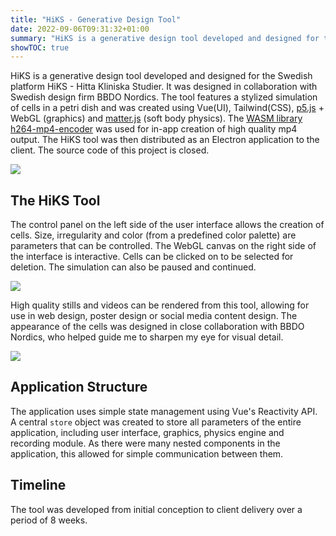 ```yaml
---
title: "HiKS - Generative Design Tool"
date: 2022-09-06T09:31:32+01:00
summary: "HiKS is a generative design tool developed and designed for the Swedish platform HiKS - Hitta Kliniska Studier. It was designed in collaboration with Swedish design firm BBDO Nordics."
showTOC: true
---
```


HiKS is a generative design tool developed and designed for the Swedish platform
HiKS - Hitta Kliniska Studier. It was designed in collaboration with Swedish
design firm BBDO Nordics. The tool features a stylized simulation of cells in a
petri dish and was created using Vue(UI), Tailwind(CSS),
[p5.js](https://p5s.org) + WebGL (graphics) and
[matter.js](https://brm.io/matter-js) (soft body physics). The [WASM library
h264-mp4-encoder](https://github.com/TrevorSundberg/h264-mp4-encoder) was used
for in-app creation of high quality mp4 output. The HiKS tool was then
distributed as an Electron application to the client. The source code of this
project is closed. 

![](/images/hiks/UI.png)

## The HiKS Tool 

The control panel on the left side of the user interface allows the creation of
cells. Size, irregularity and color (from a predefined color palette) are
parameters that can be controlled. The WebGL canvas on the right side of the
interface is interactive. Cells can be clicked on to be selected for deletion.
The simulation can also be paused and continued.

![](/images/hiks/concept.png)

High quality stills and videos can be rendered from this tool, allowing for use
in web design, poster design or social media content design. The appearance of
the cells was designed in close collaboration with BBDO Nordics, who helped
guide me to sharpen my eye for visual detail.

![](/images/hiks/close-up.png)

## Application Structure
The application uses simple state management using Vue's Reactivity API. A
central `store` object was created to store all parameters of the entire
application, including user interface, graphics, physics engine and recording
module. As there were many nested components in the application, this allowed
for simple communication between them.

## Timeline
The tool was developed from initial conception to client delivery over a period
of 8 weeks.

